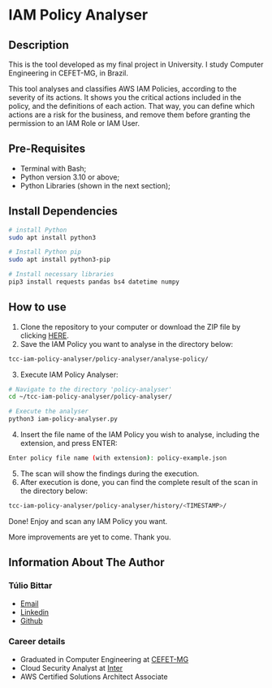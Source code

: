 # IAM Policy Analyser

## Description

This is the tool developed as my final project in University. I study Computer Engineering in CEFET-MG, in Brazil.

This tool analyses and classifies AWS IAM Policies, according to the severity of its actions. It shows you the critical actions included in the policy, and the definitions of each action. That way, you can define which actions are a risk for the business, and remove them before granting the permission to an IAM Role or IAM User.


## Pre-Requisites
- Terminal with Bash;
- Python version 3.10 or above;
- Python Libraries (shown in the next section);


## Install Dependencies
```bash
# install Python
sudo apt install python3

# Install Python pip
sudo apt install python3-pip

# Install necessary libraries
pip3 install requests pandas bs4 datetime numpy
```

## How to use
1. Clone the repository to your computer or download the ZIP file by clicking [HERE](https://github.com/TulioBittar/tcc-iam-policy-analyser/archive/refs/heads/main.zip).
2. Save the IAM Policy you want to analyse in the directory below:

```bash
tcc-iam-policy-analyser/policy-analyser/analyse-policy/
```

3. Execute IAM Policy Analyser:

```bash
# Navigate to the directory 'policy-analyser'
cd ~/tcc-iam-policy-analyser/policy-analyser/

# Execute the analyser
python3 iam-policy-analyser.py
```

4. Insert the file name of the IAM Policy you wish to analyse, including the extension, and press ENTER:

```bash
Enter policy file name (with extension): policy-example.json
```

5. The scan will show the findings during the execution.
6. After execution is done, you can find the complete result of the scan in the directory below:

```bash
tcc-iam-policy-analyser/policy-analyser/history/<TIMESTAMP>/
```

Done! Enjoy and scan any IAM Policy you want.

More improvements are yet to come.
Thank you.


## Information About The Author

### **Túlio Bittar**

- [Email](<mailto:tulio.bittar@outlook.com>)
- [Linkedin](https://www.linkedin.com/in/tulio-bittar/)
- [Github](https://github.com/TulioBittar)

### Career details
- Graduated in Computer Engineering at [CEFET-MG](https://www.cefetmg.br/)
- Cloud Security Analyst at [Inter](https://www.bancointer.com.br/)
- AWS Certified Solutions Architect Associate
